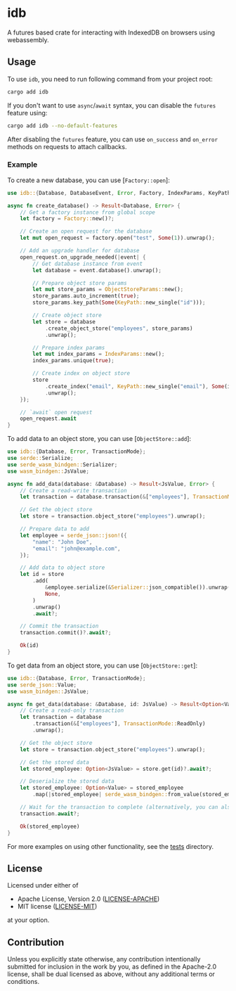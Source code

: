 # idb

A futures based crate for interacting with IndexedDB on browsers using webassembly.

## Usage

To use `idb`, you need to run following command from your project root:

```sh
cargo add idb
```

If you don't want to use `async`/`await` syntax, you can disable the `futures` feature using:

```sh
cargo add idb --no-default-features
```

After disabling the `futures` feature, you can use `on_success` and `on_error` methods on requests to attach
callbacks.

### Example

To create a new database, you can use [`Factory::open`]:

```rust
use idb::{Database, DatabaseEvent, Error, Factory, IndexParams, KeyPath, ObjectStoreParams};

async fn create_database() -> Result<Database, Error> {
    // Get a factory instance from global scope
    let factory = Factory::new()?;

    // Create an open request for the database
    let mut open_request = factory.open("test", Some(1)).unwrap();

    // Add an upgrade handler for database
    open_request.on_upgrade_needed(|event| {
        // Get database instance from event
        let database = event.database().unwrap();

        // Prepare object store params
        let mut store_params = ObjectStoreParams::new();
        store_params.auto_increment(true);
        store_params.key_path(Some(KeyPath::new_single("id")));

        // Create object store
        let store = database
            .create_object_store("employees", store_params)
            .unwrap();

        // Prepare index params
        let mut index_params = IndexParams::new();
        index_params.unique(true);

        // Create index on object store
        store
            .create_index("email", KeyPath::new_single("email"), Some(index_params))
            .unwrap();
    });

    // `await` open request
    open_request.await
}
```

To add data to an object store, you can use [`ObjectStore::add`]:

```rust
use idb::{Database, Error, TransactionMode};
use serde::Serialize;
use serde_wasm_bindgen::Serializer;
use wasm_bindgen::JsValue;

async fn add_data(database: &Database) -> Result<JsValue, Error> {
    // Create a read-write transaction
    let transaction = database.transaction(&["employees"], TransactionMode::ReadWrite)?;

    // Get the object store
    let store = transaction.object_store("employees").unwrap();

    // Prepare data to add
    let employee = serde_json::json!({
        "name": "John Doe",
        "email": "john@example.com",
    });

    // Add data to object store
    let id = store
        .add(
            &employee.serialize(&Serializer::json_compatible()).unwrap(),
            None,
        )
        .unwrap()
        .await?;

    // Commit the transaction
    transaction.commit()?.await?;

    Ok(id)
}
```

To get data from an object store, you can use [`ObjectStore::get`]:

```rust
use idb::{Database, Error, TransactionMode};
use serde_json::Value;
use wasm_bindgen::JsValue;

async fn get_data(database: &Database, id: JsValue) -> Result<Option<Value>, Error> {
    // Create a read-only transaction
    let transaction = database
        .transaction(&["employees"], TransactionMode::ReadOnly)
        .unwrap();

    // Get the object store
    let store = transaction.object_store("employees").unwrap();

    // Get the stored data
    let stored_employee: Option<JsValue> = store.get(id)?.await?;

    // Deserialize the stored data
    let stored_employee: Option<Value> = stored_employee
        .map(|stored_employee| serde_wasm_bindgen::from_value(stored_employee).unwrap());

    // Wait for the transaction to complete (alternatively, you can also commit the transaction)
    transaction.await?;

    Ok(stored_employee)
}
```

For more examples on using other functionality, see the
[tests](https://github.com/devashishdxt/idb/tree/main/tests) directory.

## License

Licensed under either of

- Apache License, Version 2.0 ([LICENSE-APACHE](LICENSE-APACHE))
- MIT license ([LICENSE-MIT](LICENSE-MIT))

at your option.

## Contribution

Unless you explicitly state otherwise, any contribution intentionally submitted for inclusion in the work by you, as
defined in the Apache-2.0 license, shall be dual licensed as above, without any additional terms or conditions.
